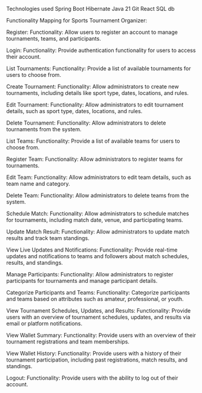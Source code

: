 Technologies used
Spring Boot
Hibernate
Java 21
Git
React
SQL db

Functionality Mapping for Sports Tournament Organizer:

Register:
Functionality: Allow users to register an account to manage tournaments, teams, and participants.

Login:
Functionality: Provide authentication functionality for users to access their account.

List Tournaments:
Functionality: Provide a list of available tournaments for users to choose from.

Create Tournament:
Functionality: Allow administrators to create new tournaments, including details like sport type, dates, locations, and rules.

Edit Tournament:
Functionality: Allow administrators to edit tournament details, such as sport type, dates, locations, and rules.

Delete Tournament:
Functionality: Allow administrators to delete tournaments from the system.

List Teams:
Functionality: Provide a list of available teams for users to choose from.

Register Team:
Functionality: Allow administrators to register teams for tournaments.

Edit Team:
Functionality: Allow administrators to edit team details, such as team name and category.

Delete Team:
Functionality: Allow administrators to delete teams from the system.

Schedule Match:
Functionality: Allow administrators to schedule matches for tournaments, including match date, venue, and participating teams.

Update Match Result:
Functionality: Allow administrators to update match results and track team standings.

View Live Updates and Notifications:
Functionality: Provide real-time updates and notifications to teams and followers about match schedules, results, and standings.

Manage Participants:
Functionality: Allow administrators to register participants for tournaments and manage participant details.

Categorize Participants and Teams:
Functionality: Categorize participants and teams based on attributes such as amateur, professional, or youth.

View Tournament Schedules, Updates, and Results:
Functionality: Provide users with an overview of tournament schedules, updates, and results via email or platform notifications.

View Wallet Summary:
Functionality: Provide users with an overview of their tournament registrations and team memberships.

View Wallet History:
Functionality: Provide users with a history of their tournament participation, including past registrations, match results, and standings.

Logout:
Functionality: Provide users with the ability to log out of their account.
